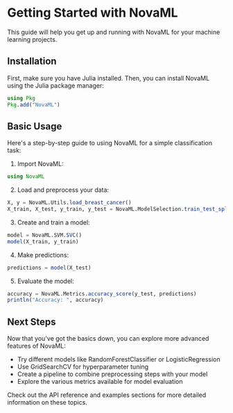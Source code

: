 # Getting Started with NovaML

This guide will help you get up and running with NovaML for your machine learning projects.

## Installation

First, make sure you have Julia installed. Then, you can install NovaML using the Julia package manager:

```julia
using Pkg
Pkg.add("NovaML")
```

## Basic Usage

Here's a step-by-step guide to using NovaML for a simple classification task:

1. Import NovaML:

```julia
using NovaML
```

2. Load and preprocess your data:

```julia
X, y = NovaML.Utils.load_breast_cancer()
X_train, X_test, y_train, y_test = NovaML.ModelSelection.train_test_split(X, y, test_size=0.2, stratify=y)
```

3. Create and train a model:

```julia
model = NovaML.SVM.SVC()
model(X_train, y_train)
```

4. Make predictions:

```julia
predictions = model(X_test)
```

5. Evaluate the model:

```julia
accuracy = NovaML.Metrics.accuracy_score(y_test, predictions)
println("Accuracy: ", accuracy)
```

## Next Steps

Now that you've got the basics down, you can explore more advanced features of NovaML:

* Try different models like RandomForestClassifier or LogisticRegression
* Use GridSearchCV for hyperparameter tuning
* Create a pipeline to combine preprocessing steps with your model
* Explore the various metrics available for model evaluation

Check out the API reference and examples sections for more detailed information on these topics.